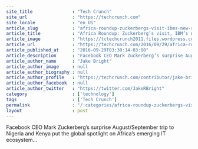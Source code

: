 ```yaml
---
site_title               : "Tech Crunch"
site_url                 : "https://techcrunch.com"
site_locale              : "en_US"
article_slug             : "africa-roundup-zuckerbergs-visit-ibms-new-research-center"
article_title            : "Africa Roundup: Zuckerberg’s visit, IBM’s new research center"
article_image            : "https://tctechcrunch2011.files.wordpress.com/2016/09/zuck-gearbox-strausspanel1.jpg?w=764&h=400&crop=1"
article_url              : "https://techcrunch.com/2016/09/29/africa-roundup-zuckerbergs-visit-ibms-new-research-center/"
article_published_at     : "2016-09-29T03:30:14-03:00"
article_description      : "Facebook CEO Mark Zuckerberg’s surprise August/September trip to Nigeria and Kenya put the global spotlight on Africa’s emerging IT ecosystem..."
article_author_name      : "Jake Bright"
article_author_image     : null
article_author_biography : null
article_author_profile   : "https://techcrunch.com/contributor/jake-bright/"
article_author_facebook  : null
article_author_twitter   : "https://twitter.com/JakeRBright"
category                 : ['technology']
tags                     : ['Tech Crunch']
permalink                : "/:categories/africa-roundup-zuckerbergs-visit-ibms-new-research-center/"
layout                   : post
---
```


Facebook CEO Mark Zuckerberg’s surprise August/September trip to Nigeria and Kenya put the global spotlight on Africa’s emerging IT ecosystem...
